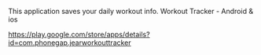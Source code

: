 This application saves your daily workout info. Workout Tracker - Android & ios

https://play.google.com/store/apps/details?id=com.phonegap.jearworkouttracker
